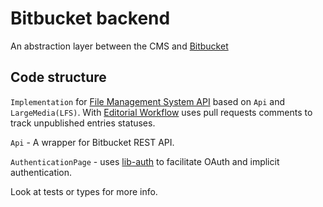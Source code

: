 # Bitbucket backend

An abstraction layer between the CMS and [Bitbucket](https://docs.microsoft.com/en-us/rest/api/azure/devops/git/)

## Code structure

`Implementation` for [File Management System API](https://github.com/decaporg/decap-cms/tree/main/packages/decap-cms-lib-util/README.md) based on `Api` and `LargeMedia(LFS)`. With [Editorial Workflow](https://www.decapcms.org/docs/beta-features/#gitlab-and-bitbucket-editorial-workflow-support) uses pull requests comments to track unpublished entries statuses.

`Api` - A wrapper for Bitbucket REST API.

`AuthenticationPage` - uses [lib-auth](https://github.com/decaporg/decap-cms/tree/main/packages/decap-cms-lib-auth/README.md) to facilitate OAuth and implicit authentication.

Look at tests or types for more info.
